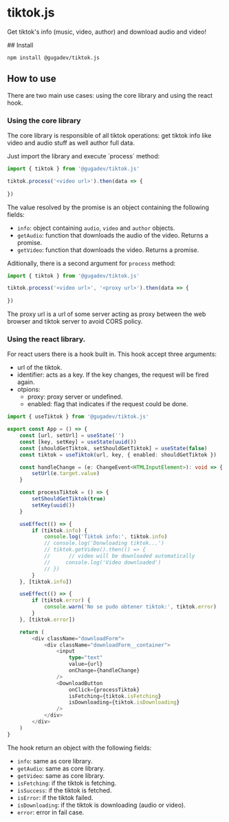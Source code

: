 # tiktok.js

Get tiktok's info (music, video, author) and download audio and video!

## Install

```bsah
npm install @gugadev/tiktok.js
```

## How to use

There are two main use cases: using the core library and using the react hook.

### Using the core library

The core library is responsible of all tiktok operations: get tiktok info like video and audio stuff as well author full data.

Just import the library and execute ´process´ method:

````typescript
import { tiktok } from '@gugadev/tiktok.js'

tiktok.process('<video url>').then(data => {
    
})
````

The value resolved by the promise is an object containing the following fields:

- `info`: object containing `audio`, `video` and `author` objects.
- `getAudio`: function that downloads the audio of the video. Returns a promise.
- `getVideo`: function that downloads the video. Returns a promise.

Aditionally, there is a second argument for `process` method:

````typescript
import { tiktok } from '@gugadev/tiktok.js'

tiktok.process('<video url>', '<proxy url>').then(data => {
    
})
````

The proxy url is a url of some server acting as proxy between the web browser and tiktok server to avoid CORS policy.

### Using the react library.

For react users there is a hook built in. This hook accept three arguments:

- url of the tiktok.
- identifier: acts as a key. If the key changes, the request will be fired again.
- otpions:
    - proxy: proxy server or undefined.
    - enabled: flag that indicates if the request could be done.

````typescript
import { useTiktok } from '@gugadev/tiktok.js'

export const App = () => {
    const [url, setUrl] = useState('')
    const [key, setKey] = useState(uuid())
    const [shouldGetTiktok, setShouldGetTiktok] = useState(false)
    const tiktok = useTiktok(url, key, { enabled: shouldGetTiktok })

    const handleChange = (e: ChangeEvent<HTMLInputElement>): void => {
        setUrl(e.target.value)
    }

    const processTiktok = () => {
        setShouldGetTiktok(true)
        setKey(uuid())
    }

    useEffect(() => {
        if (tiktok.info) {
            console.log('Tiktok info:', tiktok.info)
            // console.log('Donwloading tiktok...')
            // tiktok.getVideo().then(() => {
            //      // video will be downloaded automatically
            //     console.log('Video downloaded')
            // })
        }
    }, [tiktok.info])

    useEffect(() => {
        if (tiktok.error) {
            console.warn('No se pudo obtener tiktok:', tiktok.error)
        }
    }, [tiktok.error])

    return (
        <div className="downloadForm">
            <div className="downloadForm__container">
                <input
                    type="text"
                    value={url}
                    onChange={handleChange}
                />
                <DownloadButton
                    onClick={processTiktok}
                    isFetching={tiktok.isFetching}
                    isDownloading={tiktok.isDownloading}
                />
            </div>
        </div>
    )
}
````

The hook return an object with the following fields:

- `info`: same as core library.
- `getAudio`: same as core library.
- `getVideo`: same as core library.
- `isFetching`: if the tiktok is fetching.
- `isSuccess`: if the tiktok is fetched.
- `isError`: if the tiktok failed.
- `isDownloading`: if the tiktok is downloading (audio or video).
- `error`: error in fail case.
